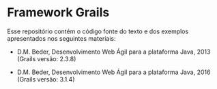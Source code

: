 # Framework Grails

Esse repositório contém o código fonte do texto e dos exemplos apresentados nos seguintes materiais:

* D.M. Beder, Desenvolvimento Web Ágil para a plataforma Java, 2013 (Grails versão: 2.3.8)

* D.M. Beder, Desenvolvimento Web Ágil para a plataforma Java, 2016 (Grails versão: 3.1.4)
